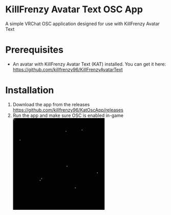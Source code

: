 # KillFrenzy Avatar Text OSC App
A simple VRChat OSC application designed for use with KillFrenzy Avatar Text

# Prerequisites
- An avatar with KillFrenzy Avatar Text (KAT) installed. You can get it here:\
https://github.com/killfrenzy96/KillFrenzyAvatarText

# Installation
1. Download the app from the releases
https://github.com/killfrenzy96/KatOscApp/releases
2. Run the app and make sure OSC is enabled in-game
![EnableOSC](/Images/EnableOSC.gif)
